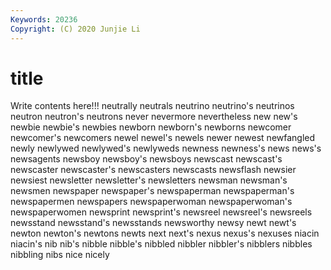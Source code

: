 ```yaml
---
Keywords: 20236
Copyright: (C) 2020 Junjie Li
---
```


# title

Write contents here!!!
neutrally 
neutrals 
neutrino 
neutrino's 
neutrinos
neutron 
neutron's 
neutrons 
never 
nevermore 
nevertheless 
new 
new's 
newbie 
newbie's
newbies 
newborn 
newborn's 
newborns 
newcomer 
newcomer's 
newcomers 
newel 
newel's 
newels
newer 
newest 
newfangled 
newly 
newlywed 
newlywed's 
newlyweds 
newness 
newness's 
news
news's 
newsagents 
newsboy 
newsboy's 
newsboys 
newscast 
newscast's 
newscaster 
newscaster's 
newscasters
newscasts 
newsflash 
newsier 
newsiest 
newsletter 
newsletter's 
newsletters 
newsman 
newsman's 
newsmen
newspaper 
newspaper's 
newspaperman 
newspaperman's 
newspapermen 
newspapers 
newspaperwoman 
newspaperwoman's 
newspaperwomen 
newsprint
newsprint's 
newsreel 
newsreel's 
newsreels 
newsstand 
newsstand's 
newsstands 
newsworthy 
newsy 
newt
newt's 
newton 
newton's 
newtons 
newts 
next 
next's 
nexus 
nexus's 
nexuses
niacin 
niacin's 
nib 
nib's 
nibble 
nibble's 
nibbled 
nibbler 
nibbler's 
nibblers
nibbles 
nibbling 
nibs 
nice 
nicely 
